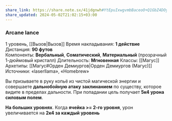 ```yaml
---
share_link: https://share.note.sx/41jdgnwh#YtEpuIxwgvmbBaceoO+Q1GbZ4DOyjuGPxQ3o2VvGNX8
share_updated: 2024-05-02T21:02:15+03:00
---
```

### Arcane lance
1 уровень, [[Вызов|Вызов]]
Время накладывания: **1 действие**
Дистанция: **90 футов**
Компоненты: **Вербальный**, **Соматический**, **Материальный** (прозрачный 1-дюймовый кристалл)
Длительность: **Мгновенная**
Классы: [[Магус]]
Архетипы: [[Магус#Орден Демиургов|Орден Демиургов (Магус)]]
Источники: «laserllama», «Homebrew»

Вы призываете в руку копьё из чистой магической энергии и совершаете **дальнобойную атаку заклинанием** по существу, которое видите в пределах дальности. При попадании цель получает **5к4 урона силовым полем**.

**На больших уровнях**. Когда **ячейка >= 2-го уровня**, урон увеличивается на **2к4 за каждый уровень**